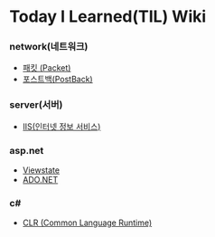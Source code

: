 # Today I Learned(TIL) Wiki

### network(네트워크)
- [패킷 (Packet)](https://github.com/gami03/TIL/blob/main/network/%ED%8C%A8%ED%82%B7%20(Packet).md)
- [포스트백(PostBack)](https://github.com/gami03/TIL/blob/main/asp.net/%ED%8F%AC%EC%8A%A4%ED%8A%B8%EB%B0%B1(PostBack).md)

### server(서버)
- [IIS(인터넷 정보 서비스)](https://github.com/gami03/TIL/blob/main/server/IIS(%EC%9D%B8%ED%84%B0%EB%84%B7%20%EC%A0%95%EB%B3%B4%20%EC%84%9C%EB%B9%84%EC%8A%A4).md)

### asp.net
- [Viewstate](https://github.com/gami03/TIL/blob/main/asp.net/Viewstate.md)
- [ADO.NET](https://github.com/gami03/TIL/blob/main/asp.net/ADO.Net.md)

### c#
- [CLR (Common Language Runtime)](https://github.com/gami03/TIL/blob/main/c%23/CLR%20(Common%20Language%20Runtime).md)
